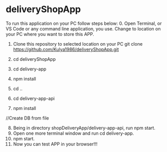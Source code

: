 # deliveryShopApp

To run this application on your PC follow steps below:
0. Open Terminal, or VS Code or any command line application, you use. Change to location on your PC where you want to store this APP.

1. Clone this repository to selected location on your PC
    git clone https://github.com/Kulya1986/deliveryShopApp.git

2. cd deliveryShopApp

3. cd delivery-app

4. npm install 

5. cd ..

6. cd delivery-app-api

7. npm install

//Create DB from file

8. Being in directory shopDeliveryApp/delivery-app-api, run npm start.
9. Open one more terminal window and run cd delivery-app.
10. npm start.
11. Now you can test APP in your browser!!!